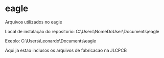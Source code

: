 # eagle
Arquivos utilizados no eagle

Local de instalação do repositorio:
    C:\Users\NomeDoUser\Documents\eagle

Exeplo: 
    C:\Users\Leonardo\Documents\eagle

Aqui ja estao inclusos os arquivos de fabricacao na JLCPCB